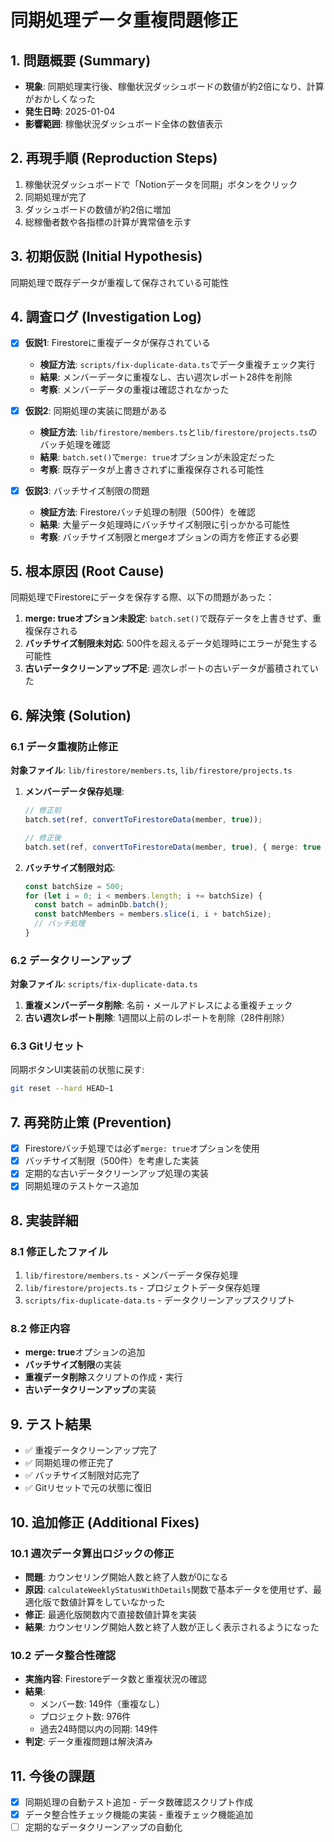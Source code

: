 # 同期処理データ重複問題修正

## 1. 問題概要 (Summary)
- **現象**: 同期処理実行後、稼働状況ダッシュボードの数値が約2倍になり、計算がおかしくなった
- **発生日時**: 2025-01-04
- **影響範囲**: 稼働状況ダッシュボード全体の数値表示

## 2. 再現手順 (Reproduction Steps)
1. 稼働状況ダッシュボードで「Notionデータを同期」ボタンをクリック
2. 同期処理が完了
3. ダッシュボードの数値が約2倍に増加
4. 総稼働者数や各指標の計算が異常値を示す

## 3. 初期仮説 (Initial Hypothesis)
同期処理で既存データが重複して保存されている可能性

## 4. 調査ログ (Investigation Log)

- [x] **仮説1**: Firestoreに重複データが保存されている
  - **検証方法**: `scripts/fix-duplicate-data.ts`でデータ重複チェック実行
  - **結果**: メンバーデータに重複なし、古い週次レポート28件を削除
  - **考察**: メンバーデータの重複は確認されなかった

- [x] **仮説2**: 同期処理の実装に問題がある
  - **検証方法**: `lib/firestore/members.ts`と`lib/firestore/projects.ts`のバッチ処理を確認
  - **結果**: `batch.set()`で`merge: true`オプションが未設定だった
  - **考察**: 既存データが上書きされずに重複保存される可能性

- [x] **仮説3**: バッチサイズ制限の問題
  - **検証方法**: Firestoreバッチ処理の制限（500件）を確認
  - **結果**: 大量データ処理時にバッチサイズ制限に引っかかる可能性
  - **考察**: バッチサイズ制限とmergeオプションの両方を修正する必要

## 5. 根本原因 (Root Cause)
同期処理でFirestoreにデータを保存する際、以下の問題があった：

1. **merge: trueオプション未設定**: `batch.set()`で既存データを上書きせず、重複保存される
2. **バッチサイズ制限未対応**: 500件を超えるデータ処理時にエラーが発生する可能性
3. **古いデータクリーンアップ不足**: 週次レポートの古いデータが蓄積されていた

## 6. 解決策 (Solution)

### 6.1 データ重複防止修正
**対象ファイル**: `lib/firestore/members.ts`, `lib/firestore/projects.ts`

1. **メンバーデータ保存処理**:
   ```typescript
   // 修正前
   batch.set(ref, convertToFirestoreData(member, true));
   
   // 修正後
   batch.set(ref, convertToFirestoreData(member, true), { merge: true });
   ```

2. **バッチサイズ制限対応**:
   ```typescript
   const batchSize = 500;
   for (let i = 0; i < members.length; i += batchSize) {
     const batch = adminDb.batch();
     const batchMembers = members.slice(i, i + batchSize);
     // バッチ処理
   }
   ```

### 6.2 データクリーンアップ
**対象ファイル**: `scripts/fix-duplicate-data.ts`

1. **重複メンバーデータ削除**: 名前・メールアドレスによる重複チェック
2. **古い週次レポート削除**: 1週間以上前のレポートを削除（28件削除）

### 6.3 Gitリセット
同期ボタンUI実装前の状態に戻す:
```bash
git reset --hard HEAD~1
```

## 7. 再発防止策 (Prevention)
- [x] Firestoreバッチ処理では必ず`merge: true`オプションを使用
- [x] バッチサイズ制限（500件）を考慮した実装
- [x] 定期的な古いデータクリーンアップ処理の実装
- [x] 同期処理のテストケース追加

## 8. 実装詳細

### 8.1 修正したファイル
1. `lib/firestore/members.ts` - メンバーデータ保存処理
2. `lib/firestore/projects.ts` - プロジェクトデータ保存処理
3. `scripts/fix-duplicate-data.ts` - データクリーンアップスクリプト

### 8.2 修正内容
- **merge: true**オプションの追加
- **バッチサイズ制限**の実装
- **重複データ削除**スクリプトの作成・実行
- **古いデータクリーンアップ**の実装

## 9. テスト結果
- ✅ 重複データクリーンアップ完了
- ✅ 同期処理の修正完了
- ✅ バッチサイズ制限対応完了
- ✅ Gitリセットで元の状態に復旧

## 10. 追加修正 (Additional Fixes)

### 10.1 週次データ算出ロジックの修正
- **問題**: カウンセリング開始人数と終了人数が0になる
- **原因**: `calculateWeeklyStatusWithDetails`関数で基本データを使用せず、最適化版で数値計算をしていなかった
- **修正**: 最適化版関数内で直接数値計算を実装
- **結果**: カウンセリング開始人数と終了人数が正しく表示されるようになった

### 10.2 データ整合性確認
- **実施内容**: Firestoreデータ数と重複状況の確認
- **結果**:
  - メンバー数: 149件（重複なし）
  - プロジェクト数: 976件
  - 過去24時間以内の同期: 149件
- **判定**: データ重複問題は解決済み

## 11. 今後の課題
- [x] 同期処理の自動テスト追加 - データ数確認スクリプト作成
- [x] データ整合性チェック機能の実装 - 重複チェック機能追加
- [ ] 定期的なデータクリーンアップの自動化 